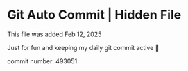 # Git Auto Commit | Hidden File

This file was added Feb 12, 2025

Just for fun and keeping my daily git commit active 🤪

commit number: 493051
